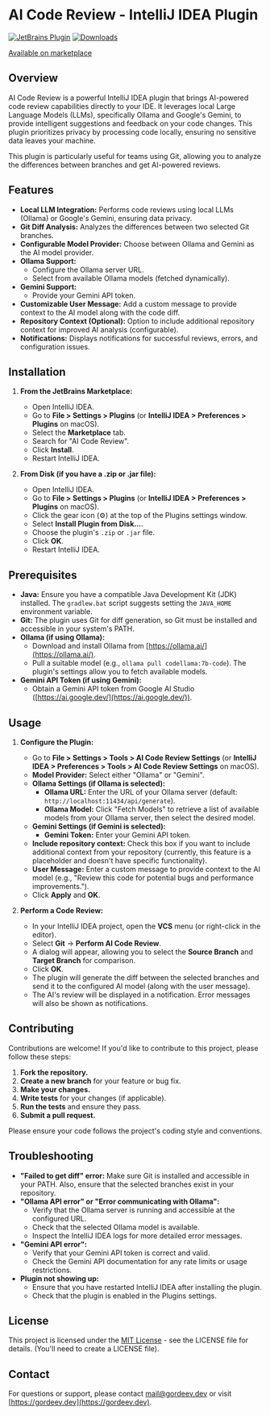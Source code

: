 # AI Code Review - IntelliJ IDEA Plugin

[![JetBrains Plugin](https://img.shields.io/jetbrains/plugin/v/gordeev.dev.aicodereview.svg)](https://plugins.jetbrains.com/plugin/26702-ai-code-review)
[![Downloads](https://img.shields.io/jetbrains/plugin/d/gordeev.dev.aicodereview.svg)](https://plugins.jetbrains.com/plugin/26702-ai-code-review)

[Available on marketplace](https://plugins.jetbrains.com/plugin/26702-ai-code-review?noRedirect=true)

## Overview

AI Code Review is a powerful IntelliJ IDEA plugin that brings AI-powered code review capabilities directly to your IDE.  It leverages local Large Language Models (LLMs), specifically Ollama and Google's Gemini, to provide intelligent suggestions and feedback on your code changes.  This plugin prioritizes privacy by processing code locally, ensuring no sensitive data leaves your machine.

This plugin is particularly useful for teams using Git, allowing you to analyze the differences between branches and get AI-powered reviews.

## Features

*   **Local LLM Integration:**  Performs code reviews using local LLMs (Ollama) or Google's Gemini, ensuring data privacy.
*   **Git Diff Analysis:**  Analyzes the differences between two selected Git branches.
*   **Configurable Model Provider:** Choose between Ollama and Gemini as the AI model provider.
*   **Ollama Support:**
    *   Configure the Ollama server URL.
    *   Select from available Ollama models (fetched dynamically).
*   **Gemini Support:**
    *   Provide your Gemini API token.
*   **Customizable User Message:**  Add a custom message to provide context to the AI model along with the code diff.
*   **Repository Context (Optional):**  Option to include additional repository context for improved AI analysis (configurable).
*   **Notifications:**  Displays notifications for successful reviews, errors, and configuration issues.

## Installation

1.  **From the JetBrains Marketplace:**
    *   Open IntelliJ IDEA.
    *   Go to **File > Settings > Plugins** (or **IntelliJ IDEA > Preferences > Plugins** on macOS).
    *   Select the **Marketplace** tab.
    *   Search for "AI Code Review".
    *   Click **Install**.
    *   Restart IntelliJ IDEA.

2.  **From Disk (if you have a .zip or .jar file):**
    *   Open IntelliJ IDEA.
    *   Go to **File > Settings > Plugins** (or **IntelliJ IDEA > Preferences > Plugins** on macOS).
    *   Click the gear icon (⚙️) at the top of the Plugins settings window.
    *   Select **Install Plugin from Disk...**.
    *   Choose the plugin's `.zip` or `.jar` file.
    *   Click **OK**.
    *   Restart IntelliJ IDEA.

## Prerequisites

*   **Java:** Ensure you have a compatible Java Development Kit (JDK) installed.  The `gradlew.bat` script suggests setting the `JAVA_HOME` environment variable.
*   **Git:**  The plugin uses Git for diff generation, so Git must be installed and accessible in your system's PATH.
*   **Ollama (if using Ollama):**
    *   Download and install Ollama from [https://ollama.ai/](https://ollama.ai/).
    *   Pull a suitable model (e.g., `ollama pull codellama:7b-code`).  The plugin's settings allow you to fetch available models.
*   **Gemini API Token (if using Gemini):**
    *   Obtain a Gemini API token from Google AI Studio ([https://ai.google.dev/](https://ai.google.dev/)).

## Usage

1.  **Configure the Plugin:**
    *   Go to **File > Settings > Tools > AI Code Review Settings** (or **IntelliJ IDEA > Preferences > Tools > AI Code Review Settings** on macOS).
    *   **Model Provider:** Select either "Ollama" or "Gemini".
    *   **Ollama Settings (if Ollama is selected):**
        *   **Ollama URL:**  Enter the URL of your Ollama server (default: `http://localhost:11434/api/generate`).
        *   **Ollama Model:** Click "Fetch Models" to retrieve a list of available models from your Ollama server, then select the desired model.
    *   **Gemini Settings (if Gemini is selected):**
        *   **Gemini Token:** Enter your Gemini API token.
    *   **Include repository context:** Check this box if you want to include additional context from your repository (currently, this feature is a placeholder and doesn't have specific functionality).
    * **User Message:**  Enter a custom message to provide context to the AI model (e.g., "Review this code for potential bugs and performance improvements.").
    *   Click **Apply** and **OK**.

2.  **Perform a Code Review:**
    *   In your IntelliJ IDEA project, open the **VCS** menu (or right-click in the editor).
    *   Select **Git** -> **Perform AI Code Review**.
    *   A dialog will appear, allowing you to select the **Source Branch** and **Target Branch** for comparison.
    *   Click **OK**.
    *   The plugin will generate the diff between the selected branches and send it to the configured AI model (along with the user message).
    *   The AI's review will be displayed in a notification.  Error messages will also be shown as notifications.

## Contributing

Contributions are welcome!  If you'd like to contribute to this project, please follow these steps:

1.  **Fork the repository.**
2.  **Create a new branch** for your feature or bug fix.
3.  **Make your changes.**
4.  **Write tests** for your changes (if applicable).
5.  **Run the tests** and ensure they pass.
6.  **Submit a pull request.**

Please ensure your code follows the project's coding style and conventions.

## Troubleshooting

*   **"Failed to get diff" error:**  Make sure Git is installed and accessible in your PATH.  Also, ensure that the selected branches exist in your repository.
*   **"Ollama API error" or "Error communicating with Ollama":**
    *   Verify that the Ollama server is running and accessible at the configured URL.
    *   Check that the selected Ollama model is available.
    *   Inspect the IntelliJ IDEA logs for more detailed error messages.
*   **"Gemini API error":**
    *   Verify that your Gemini API token is correct and valid.
    *   Check the Gemini API documentation for any rate limits or usage restrictions.
* **Plugin not showing up:**
    * Ensure that you have restarted IntelliJ IDEA after installing the plugin.
    * Check that the plugin is enabled in the Plugins settings.

## License

This project is licensed under the [MIT License](LICENSE) - see the LICENSE file for details. (You'll need to create a LICENSE file).

## Contact

For questions or support, please contact [mail@gordeev.dev](mailto:mail@gordeev.dev) or visit [https://gordeev.dev](https://gordeev.dev).
